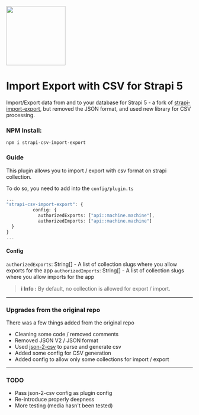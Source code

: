<img width="160" src="https://storage.googleapis.com/xevlabs-website-cms/strapi/Logo_white_f68427f47e/Logo_white_f68427f47e.png"/>

# Import Export with CSV for Strapi 5
Import/Export data from and to your database for Strapi 5 - a fork of [strapi-import-export](https://github.com/Prototypr/strapi-import-export?tab=readme-ov-file), but removed the JSON format, and used new library for CSV processing.

### NPM Install:
`npm i strapi-csv-import-export`

### Guide

This plugin allows you to import / export with csv format on strapi collection.

To do so, you need to add into the `config/plugin.ts`

```typescript
...
"strapi-csv-import-export": {
          config: {
            authorizedExports: ["api::machine.machine"],
            authorizedImports: ["api::machine.machine"]
  }
}
...
```

#### Config
`authorizedExports`: String[] - A list of collection slugs where you allow exports for the app
`authorizedImports`: String[] - A list of collection slugs where you allow imports for the app

> **ℹ️ Info :** By default, no collection is allowed for export / import.
---

### Upgrades from the original repo
There was a few things added from the original repo
- Cleaning some code / removed comments
- Removed JSON V2 / JSON format
- Used [json-2-csv](ttps://github.com/mrodrig/json-2-csv) to parse and generate csv
- Added some config for CSV generation
- Added config to allow only some collections for import / export

---
### TODO

- Pass json-2-csv config as plugin config
- Re-introduce properly deepness
- More testing (media hasn't been tested)